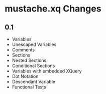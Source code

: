 # mustache.xq Changes

## 0.1

* Variables
* Unescaped Variables
* Comments
* Sections
* Nested Sections
* Conditional Sections
* Variables with embedded XQuery
* Dot Notation
* Descendant Variable
* Functional Tests